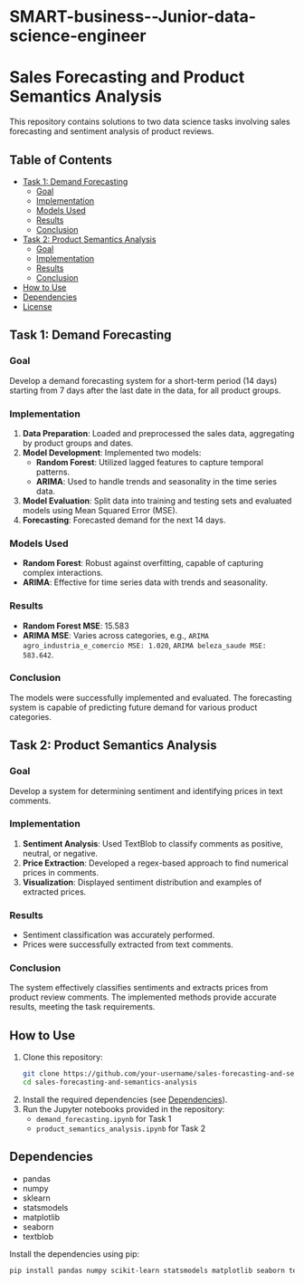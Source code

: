 # SMART-business--Junior-data-science-engineer

# Sales Forecasting and Product Semantics Analysis

This repository contains solutions to two data science tasks involving sales forecasting and sentiment analysis of product reviews.

## Table of Contents
- [Task 1: Demand Forecasting](#task-1-demand-forecasting)
  - [Goal](#goal)
  - [Implementation](#implementation)
  - [Models Used](#models-used)
  - [Results](#results)
  - [Conclusion](#conclusion)
- [Task 2: Product Semantics Analysis](#task-2-product-semantics-analysis)
  - [Goal](#goal-1)
  - [Implementation](#implementation-1)
  - [Results](#results-1)
  - [Conclusion](#conclusion-1)
- [How to Use](#how-to-use)
- [Dependencies](#dependencies)
- [License](#license)

## Task 1: Demand Forecasting

### Goal
Develop a demand forecasting system for a short-term period (14 days) starting from 7 days after the last date in the data, for all product groups.

### Implementation
1. **Data Preparation**: Loaded and preprocessed the sales data, aggregating by product groups and dates.
2. **Model Development**: Implemented two models:
   - **Random Forest**: Utilized lagged features to capture temporal patterns.
   - **ARIMA**: Used to handle trends and seasonality in the time series data.
3. **Model Evaluation**: Split data into training and testing sets and evaluated models using Mean Squared Error (MSE).
4. **Forecasting**: Forecasted demand for the next 14 days.

### Models Used
- **Random Forest**: Robust against overfitting, capable of capturing complex interactions.
- **ARIMA**: Effective for time series data with trends and seasonality.

### Results
- **Random Forest MSE**: 15.583
- **ARIMA MSE**: Varies across categories, e.g., `ARIMA agro_industria_e_comercio MSE: 1.020`, `ARIMA beleza_saude MSE: 583.642`.

### Conclusion
The models were successfully implemented and evaluated. The forecasting system is capable of predicting future demand for various product categories.

## Task 2: Product Semantics Analysis

### Goal
Develop a system for determining sentiment and identifying prices in text comments.

### Implementation
1. **Sentiment Analysis**: Used TextBlob to classify comments as positive, neutral, or negative.
2. **Price Extraction**: Developed a regex-based approach to find numerical prices in comments.
3. **Visualization**: Displayed sentiment distribution and examples of extracted prices.

### Results
- Sentiment classification was accurately performed.
- Prices were successfully extracted from text comments.

### Conclusion
The system effectively classifies sentiments and extracts prices from product review comments. The implemented methods provide accurate results, meeting the task requirements.

## How to Use
1. Clone this repository:
    ```sh
    git clone https://github.com/your-username/sales-forecasting-and-semantics-analysis.git
    cd sales-forecasting-and-semantics-analysis
    ```
2. Install the required dependencies (see [Dependencies](#dependencies)).
3. Run the Jupyter notebooks provided in the repository:
   - `demand_forecasting.ipynb` for Task 1
   - `product_semantics_analysis.ipynb` for Task 2

## Dependencies
- pandas
- numpy
- sklearn
- statsmodels
- matplotlib
- seaborn
- textblob

Install the dependencies using pip:
```sh
pip install pandas numpy scikit-learn statsmodels matplotlib seaborn textblob
